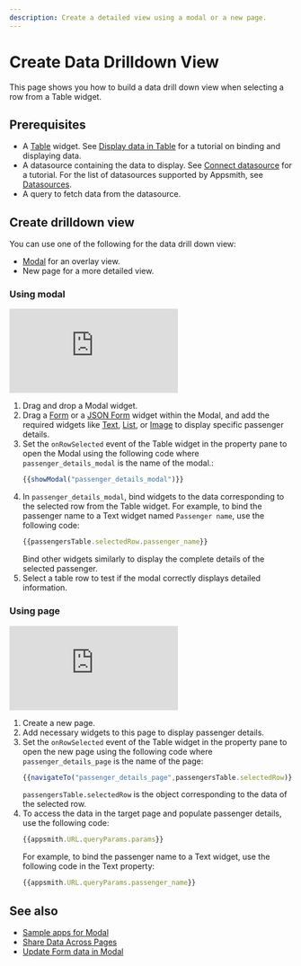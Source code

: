 ```yaml
---
description: Create a detailed view using a modal or a new page.
---
```


# Create Data Drilldown View

This page shows you how to build a data drill down view when selecting a row from a Table widget.

## Prerequisites
- A [Table](/reference/widgets/table) widget. See [Display data in Table](/getting-started/tutorials/the-basics/connect-query-display-data#display-data-in-table) for a tutorial on binding and displaying data.
- A datasource containing the data to display. See [Connect datasource](/getting-started/tutorials/the-basics/connect-query-display-data#connect-datasource) for a tutorial. For the list of datasources supported by Appsmith, see [Datasources](/connect-data/reference).
- A query to fetch data from the datasource.
 
## Create drilldown view
You can use one of the following for the data drill down view:
- [Modal](/reference/widgets/modal) for an overlay view.
- New page for a more detailed view.

### Using modal

<div style={{ position: "relative", paddingBottom: "calc(50.520833333333336% + 41px)", height: "0", width: "100%" }}>
  <iframe src="https://demo.arcade.software/MIAKJVU4zzVN2UL8UKMA?embed" frameborder="0" loading="lazy" webkitallowfullscreen mozallowfullscreen allowfullscreen style={{ position: "absolute", top: "0", left: "0", width: "100%", height: "100%", colorScheme: "light" }} title="Appsmith | Connect Data">
  </iframe>
</div>

1. Drag and drop a Modal widget.
2. Drag a [Form](/reference/widgets/form) or a [JSON Form](/reference/widgets/json-form) widget within the Modal, and add the required widgets like [Text](/reference/widgets/text), [List](/reference/widgets/list), or [Image](/reference/widgets/image) to display specific passenger details.
4. Set the `onRowSelected` event of the Table widget in the property pane to open the Modal using the following code where `passenger_details_modal` is the name of the modal.:
   ```jsx
   {{showModal("passenger_details_modal")}}
   ```
5. In `passenger_details_modal`, bind widgets to the data corresponding to the selected row from the Table widget. For example, to bind the passenger name to a Text widget named `Passenger name`, use the following code:
   ```jsx
   {{passengersTable.selectedRow.passenger_name}}
   ```
   Bind other widgets similarly to display the complete details of the selected passenger.
6. Select a table row to test if the modal correctly displays detailed information.

### Using page

<div style={{ position: "relative", paddingBottom: "calc(50.520833333333336% + 41px)", height: "0", width: "100%" }}>
  <iframe src="https://demo.arcade.software/TBgcMroQy5b8eDC1PGSJ?embed" frameborder="0" loading="lazy" webkitallowfullscreen mozallowfullscreen allowfullscreen style={{ position: "absolute", top: "0", left: "0", width: "100%", height: "100%", colorScheme: "light" }} title="Appsmith | Connect Data">
  </iframe>
</div>

1. Create a new page.
2. Add necessary widgets to this page to display passenger details.
2. Set the `onRowSelected` event of the Table widget in the property pane to open the new page using the following code where `passenger_details_page` is the name of the page:
   ```jsx
   {{navigateTo("passenger_details_page",passengersTable.selectedRow)}}
   ```
   `passengersTable.selectedRow` is the object corresponding to the data of the selected row.
3. To access the data in the target page and populate passenger details, use the following code:
   ```jsx
   {{appsmith.URL.queryParams.params}}
   ```
   For example, to bind the passenger name to a Text widget, use the following code in the Text property:
   ```jsx
   {{appsmith.URL.queryParams.passenger_name}}
   ```
## See also
- [Sample apps for Modal](/learning-and-resources/sample-apps?current-sample-app-type=widgets#modal)
- [Share Data Across Pages](/advanced-concepts/sharing-data-across-pages)
- [Update Form data in Modal](/build-apps/how-to-guides/submit-form-data)